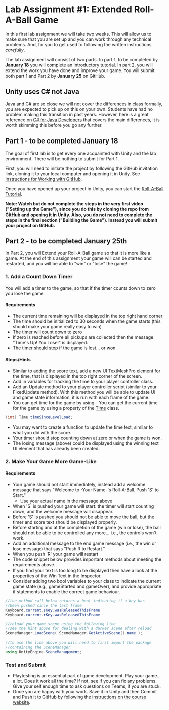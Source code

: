 # Lab Assignment #1: Extended Roll-A-Ball Game

In this first lab assignment we will take two weeks. This will allow us to make sure that you are set up and you can work through any technical problems. And, for you to get used to following the written instructions *carefully*.

The lab assignment will consist of two parts. In part 1, to be completed by **January 18** you will complete an introductory tutorial. In part 2, you will extend the work you have done and improve your game. You will submit both part 1 and Part 2 by **January 25** on GitHub.

## Unity uses C# not Java

Java and C# are so close we will not cover the differences in class formally, you are expected to pick up on this on your own. Students have had no problem making this transition in past years. However, here is a great reference on [C# for Java Developers](https://nerdparadise.com/programming/csharpforjavadevs) that covers the main differences, it is worth skimming this before you go any further.

## Part 1 - to be completed January 18
The goal of first lab is to get every one acquainted with Unity and the lab environment. There will be nothing to submit for Part 1.

First, you will need to initiate the project by following the GitHub invitation link, cloning it to your local computer and opening it in Unity. See [Instructions for Working with GitHub](https://cs-2053-winter-2021.github.io/en_CA/#!pages/CS2053-working-with-git.md).

Once you have opened up your project in Unity, you can start the [Roll-A-Ball Tutorial](https://learn.unity.com/project/roll-a-ball). 

**Note: Watch but do not complete the steps in the very first video ("Setting up the Game"), since you do this by cloning the repo from GitHub and opening it in Unity. Also, you do not need to complete the steps in the final section ("Building the Game"). Instead you will submit your project on GitHub.**

## Part 2 - to be completed January 25th

In Part 2, you will Extend your Roll-A-Ball game so that it is more like a game. At the end of this assignment your game will  can be started and restarted, and you will be able to "win" or "lose" the game!

### 1. Add a Count Down Timer

You will add a timer to the game, so that if the timer counts down to zero you lose the game.

#### Requirements

- The current time remaining will be displayed in the top right hand corner
- The time should be initialized to 30 seconds when the game starts (this should make your game really easy to win)
- The timer will count down to zero
- If zero is reached before all pickups are collected then the message "Time's Up! You Lose!" is displayed.
- The timer should stop if the game is lost... or won.

#### Steps/Hints

- Similar to adding the score text, add a new UI TextMeshPro element for the time, that is displayed in the top right corner of the screen.
- Add in variables for tracking the time to your player controller class.
- Add an Update method to your player controller script (similar to your FixedUpdate method). With this method you will be able to update UI and game state information, it is run with each frame of the game.
- You can get time for the game by using - You can get the current time for the game by using a property of the [Time](https://docs.unity3d.com/ScriptReference/Time.html) class.
```csharp
(int) Time.timeSinceLevelLoad;
```
- You may want to create a function to update the time text, similar to what you did with the score.
- Your timer should stop counting down at zero or when the game is won.
- The losing message (above) could be displayed using the winning text UI element that has already been created.

### 2. Make Your Game More Game-Like

#### Requirements

- Your game should not start immediately, instead add a welcome message that says "Welcome to -Your Name-'s Roll-A-Ball. Push 'S' to Start."
   + Use your actual name in the message above
- When 'S' is pushed your game will start: the timer will start counting down, and the welcome message will disappear.
- Before 'S' is pushed you should not be able to move the ball, but the timer and score text should be displayed properly. 
- Before starting and at the completion of the game (win or lose), the ball should not be able to be controlled any more... i.e., the controls won't work.
- Add an additional message to the end game message (i.e., the win or lose message) that says "Push R to Restart."
- When you push 'R' your game will restart
- The code snippet below provides important methods about meeting the requirements above.
- If you find your text is too long to be displayed then have a look at the properties of the Win Text in the Inspector. 
- Consider adding two bool variables to your class to indicate the current game state (e.g., gameStarted and gameOver), and provide appropriate if statements to enable the correct game behaviour.

```csharp
//the method call below returns a bool indicating if a key has 
//been pushed since the last frame
Keyboard.current.sKey.wasReleasedThisFrame
Keyboard.current.rKey.wasReleasedThisFrame

//reload your game scene using the following line
//see the hint above for dealing with a darker scene after reload
SceneManager.LoadScene( SceneManager.GetActiveScene().name );

//to use the line above you will need to first import the package 
//containing the SceneManager
using UnityEngine.SceneManagement;
```

### Test and Submit
- Playtesting is an essential part of game development. Play your game... a lot. Does it work all the time? If not, see if you can fix any problems. Give your self enough time to ask questions on Teams, if you are stuck.
- Once you are happy with your work. Save it in Unity and then Commit and Push it to GitHub by following the [instructions on the course website](https://cs-2053-winter-2021.github.io/en_CA/#!pages/CS2053-working-with-git.md).